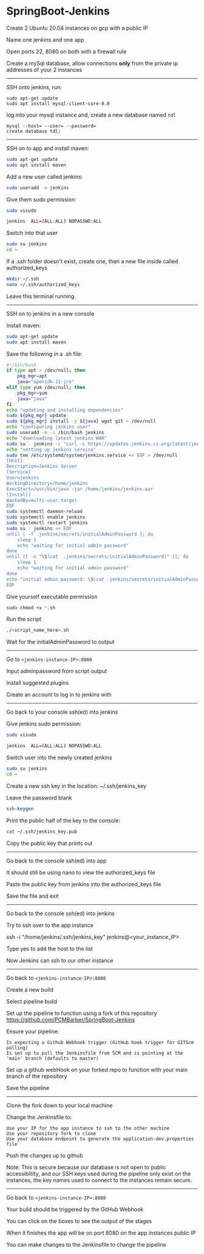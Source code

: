 # SpringBoot-Jenkins

Create 2 Ubuntu 20.04 instances on gcp with a public IP

Name one jenkins and one app

Open ports 22, 8080 on both with a firewall rule

Create a mySql database, allow connections **only** from the private ip addresses of your 2 instances

--------------------------------------------------------------------------------

SSH onto jenkins, run: 

```
sudo apt-get update
sudo apt install mysql-client-core-8.0
```

log into your mysql instance and, create a new database named `tdl`

```
mysql --host= --user= --password=
create database tdl;
```

--------------------------------------------------------------------------------

SSH on to app and install maven:

```bash
sudo apt-get update
sudo apt install maven
```

Add a new user called jenkins:

```bash
sudo useradd -m jenkins
```

Give them sudo permission:

```bash
sudo visudo
```

```bash
jenkins  ALL=(ALL:ALL) NOPASSWD:ALL
```

Switch into that user

```bash
sudo su jenkins
cd ~
```

If a .ssh folder doesn't exist, create one, then a new file inside called authorized_keys

```bash
mkdir ~/.ssh
nano ~/.ssh/authorized_keys
```

Leave this terminal running.

--------------------------------------------------------------------------------

SSH on to jenkins in a new console

Install maven:

```bash
sudo apt-get update
sudo apt install maven
```

Save the following in a .sh file:

```bash
#!/bin/bash
if type apt > /dev/null; then
    pkg_mgr=apt
    java="openjdk-11-jre"
elif type yum /dev/null; then
    pkg_mgr=yum
    java="java"
fi
echo "updating and installing dependencies"
sudo ${pkg_mgr} update
sudo ${pkg_mgr} install -y ${java} wget git > /dev/null
echo "configuring jenkins user"
sudo useradd -m -s /bin/bash jenkins
echo "downloading latest jenkins WAR"
sudo su - jenkins -c "curl -L https://updates.jenkins-ci.org/latest/jenkins.war --output jenkins.war"
echo "setting up jenkins service"
sudo tee /etc/systemd/system/jenkins.service << EOF > /dev/null
[Unit]
Description=Jenkins Server
[Service]
User=jenkins
WorkingDirectory=/home/jenkins
ExecStart=/usr/bin/java -jar /home/jenkins/jenkins.war
[Install]
WantedBy=multi-user.target
EOF
sudo systemctl daemon-reload
sudo systemctl enable jenkins
sudo systemctl restart jenkins
sudo su - jenkins << EOF
until [ -f .jenkins/secrets/initialAdminPassword ]; do
    sleep 1
    echo "waiting for initial admin password"
done
until [[ -n "\$(cat  .jenkins/secrets/initialAdminPassword)" ]]; do
    sleep 1
    echo "waiting for initial admin password"
done
echo "initial admin password: \$(cat .jenkins/secrets/initialAdminPassword)"
EOF
```	

Give yourself executable permission

```bash
sudo chmod +x *.sh
```

Run the script

```bash
./<script_name_here>.sh
```

Wait for the initialAdminPassword to output

--------------------------------------------------------------------------------

Go to `<jenkins-instance-IP>:8080`

Input adminpassword from script output

Install suggested plugins

Create an account to log in to jenkins with

--------------------------------------------------------------------------------

Go back to your console ssh(ed) into jenkins

Give jenkins sudo permission:

```bash
sudo visudo
```

```bash
jenkins  ALL=(ALL:ALL) NOPASSWD:ALL
```

Switch user into the newly created jenkins

```bash
sudo su jenkins
cd ~
```

Create a new ssh key in the location: ~/.ssh/jenkins_key

Leave the password blank

```bash
ssh-keygen
```

Print the public half of the key to the console:

```bash
cat ~/.ssh/jenkins_key.pub
```

Copy the public key that prints out

--------------------------------------------------------------------------------

Go back to the console ssh(ed) into app

It should still be using nano to view the authorized_keys file

Paste the public key from jenkins into the authorized_keys file

Save the file and exit

--------------------------------------------------------------------------------

Go back to the console ssh(ed) into jenkins

Try to ssh over to the app instance 

ssh -i "/home/jenkins/.ssh/jenkins_key" jenkins@<your_instance_IP>

Type yes to add the host to the list

Now Jenkins can ssh to our other instance

--------------------------------------------------------------------------------

Go back to `<jenkins-instance-IP>:8080`

Create a new build

Select pipeline build

Set up the pipeline to function using a fork of this repository https://github.com/PCMBarber/SpringBoot-Jenkins

Ensure your pipeline:

```
Is expecting a Github Webhook trigger (GitHub hook trigger for GITScm polling)
Is set up to pull the Jenkinsfile from SCM and is pointing at the 'main' branch (defaults to master)
```

Set up a github webHook on your forked repo to function with your main branch of the repository

Save the pipeline

--------------------------------------------------------------------------------

Clone the fork down to your local machine

Change the Jenkinsfile to:

```
Use your IP for the app instance to ssh to the other machine
Use your repository fork to clone
Use your database endpoint to generate the application-dev.properties file
```

Push the changes up to github


Note: This is secure because our database is not open to public accessiblility,
and our SSH keys used during the pipeline only exist on the instances, the key names used to connect to the instances remain secure.


--------------------------------------------------------------------------------

Go back to `<jenkins-instance-IP>:8080`

Your build should be triggered by the GitHub Webhook

You can click on the boxes to see the output of the stages

When it finishes the app will be on port 8080 on the app instances public IP
	
You can make changes to the Jenkinsfile to change the pipeline

